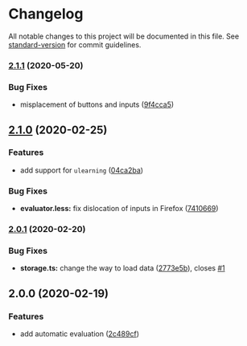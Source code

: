 # Changelog

All notable changes to this project will be documented in this file. See [standard-version](https://github.com/conventional-changelog/standard-version) for commit guidelines.

### [2.1.1](https://github.com/unbyte/mooc-assistant/compare/v2.1.0...v2.1.1) (2020-05-20)


### Bug Fixes

* misplacement of buttons and inputs ([9f4cca5](https://github.com/unbyte/mooc-assistant/commit/9f4cca57df7c802e62c1658351b1eeb73f5333bc))

## [2.1.0](https://github.com/unbyte/mooc-assistant/compare/v2.0.1...v2.1.0) (2020-02-25)


### Features

* add support for `ulearning` ([04ca2ba](https://github.com/unbyte/mooc-assistant/commit/04ca2ba34eb7142fd780fb78e8a5d8af213c19d3))


### Bug Fixes

* **evaluator.less:** fix dislocation of inputs in Firefox ([7410669](https://github.com/unbyte/mooc-assistant/commit/741066925ee46311a98958644319b62e6c40a5e9))

### [2.0.1](https://github.com/unbyte/mooc-assistant/compare/v2.0.0...v2.0.1) (2020-02-20)


### Bug Fixes

* **storage.ts:** change the way to load data ([2773e5b](https://github.com/unbyte/mooc-assistant/commit/2773e5ba15d587c45e99c4bbec8e55e437013add)), closes [#1](https://github.com/unbyte/mooc-assistant/issues/1)

## 2.0.0 (2020-02-19)


### Features

* add automatic evaluation ([2c489cf](https://github.com/unbyte/mooc-assistant/commit/2c489cfa65b39a7cdbf11ee039d341dea50a6081))
